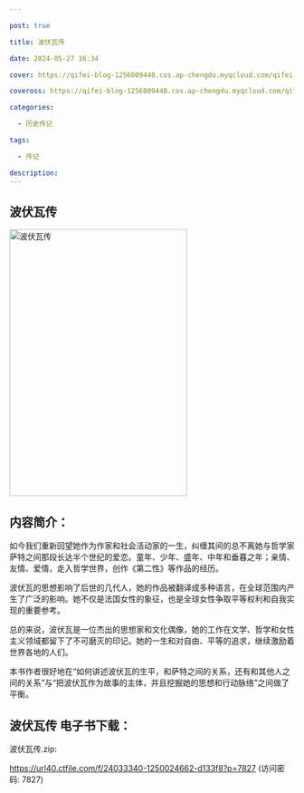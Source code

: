 ```yaml
---

post: true

title: 波伏瓦传

date: 2024-05-27 16:34

cover: https://qifei-blog-1256009448.cos.ap-chengdu.myqcloud.com/qifei-blog/66260c7f0ea9cb14034b6cce.jpg

coveross: https://qifei-blog-1256009448.cos.ap-chengdu.myqcloud.com/qifei-blog/66260c7f0ea9cb14034b6cce.jpg

categories:

  - 历史传记

tags:

  - 传记

description:
---
```


## 波伏瓦传
<img alt=" 波伏瓦传" class="aligncenter loading" data-was-processed="true" decoding="async" fetchpriority="high" height="471" src="https://qifei-blog-1256009448.cos.ap-chengdu.myqcloud.com/qifei-blog/66260c7f0ea9cb14034b6cce.jpg" style="cursor: zoom-in;" width="314"/>

## 内容简介：

如今我们重新回望她作为作家和社会活动家的一生，纠缠其间的总不离她与哲学家萨特之间那段长达半个世纪的爱恋。童年、少年、盛年、中年和垂暮之年；亲情、友情、爱情，走入哲学世界，创作《第二性》等作品的经历。

波伏瓦的思想影响了后世的几代人，她的作品被翻译成多种语言，在全球范围内产生了广泛的影响。她不仅是法国女性的象征，也是全球女性争取平等权利和自我实现的重要参考。

总的来说，波伏瓦是一位杰出的思想家和文化偶像，她的工作在文学、哲学和女性主义领域都留下了不可磨灭的印记。她的一生和对自由、平等的追求，继续激励着世界各地的人们。

本书作者很好地在“如何讲述波伏瓦的生平，和萨特之间的关系，还有和其他人之间的关系”与“把波伏瓦作为故事的主体，并且挖掘她的思想和行动脉络”之间做了平衡。

## 波伏瓦传 电子书下载：
波伏瓦传.zip: 

https://url40.ctfile.com/f/24033340-1250024662-d133f8?p=7827 (访问密码: 7827)

